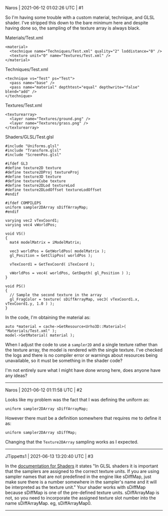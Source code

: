Naros | 2021-06-12 01:02:26 UTC | #1

So I'm having some trouble with a custom material, technique, and GLSL shader.  I've stripped this down to the bare minimum here and despite having done so, the sampling of the texture array is always black.

Materials/Test.xml
```
<material>
  <technique name="Techniques/Test.xml" quality="2" loddistance="0" />
  <texture unit="0" name="Textures/Test.xml" />
</material>
```

Techniques/Test.xml
```
<technique vs="Test" ps="Test">
  <pass name="base" />
  <pass name="material" depthtest="equal" depthwrite="false" blend="add" />
</technique>
```

Textures/Test.xml
```
<texturearray>
  <layer name="Textures/ground.png" />
  <layer name="Textures/grass.png" />
</texturearray>
```

Shaders/GLSL/Test.glsl
```
#include "Uniforms.glsl"
#include "Transform.glsl"
#include "ScreenPos.glsl"

#ifdef GL3
#define texture2D texture
#define texture2DProj textureProj
#define texture3D texture
#define textureCube texture
#define texture2DLod textureLod
#define texture2DLodOffset textureLodOffset
#endif

#ifdef COMPILEPS
uniform sampler2DArray sDiffArrayMap;
#endif

varying vec2 vTexCoord1;
varying vec4 vWorldPos;

void VS()
{
  mat4 modelMatrix = iModelMatrix;

  vec3 worldPos = GetWorldPos( modelMatrix );
  gl_Position = GetClipPos( worldPos );

  vTexCoord1 = GetTexCoord( iTexCoord );   

  vWorldPos = vec4( worldPos, GetDepth( gl_Position ) );
}

void PS()
{
  // Sample the second texture in the array
  gl_FragColor = texture( sDiffArrayMap, vec3( vTexCoord1.x, vTexCoord1.y, 1.0 ) );
}

```
In the code, I'm obtaining the material as:
```
auto *material = cache->GetResource<Urho3D::Material>( "Materials/Test.xml" );
model->SetMaterial( material );
```
When I adjust the code to use a `sampler2D` and a single texture rather than the texture array, the model is rendered with the single texture.  I've checked the logs and there is no compiler error or warnings about resources being unavailable, so it must be something in the shader code?

I'm not entirely sure what I might have done wrong here, does anyone have any ideas?

-------------------------

Naros | 2021-06-12 01:11:58 UTC | #2

Looks like my problem was the fact that I was defining the uniform as:
```
uniform sampler2DArray sDiffArrayMap;
```
However there must be a definition somewhere that requires me to define it as:
```
uniform sampler2DArray sDiffMap;
```
Changing that the `Texture2DArray` sampling works as I expected.

-------------------------

JTippetts1 | 2021-06-13 13:20:40 UTC | #3

In the [documentation for Shaders](https://urho3d.io/documentation/HEAD/_shaders.html) it states "In GLSL shaders it is important that the samplers are assigned to the correct texture units. If you are using sampler names that are not predefined in the engine like sDiffMap, just make sure there is a number somewhere in the sampler's name and it will be interpreted as the texture unit." Your shader works with sDiffMap because sDiffMap is one of the pre-defined texture units. sDiffArrayMap is not, so you need to incorporate the assigned texture slot number into the name sDiffArrayMap. eg, sDiffArrayMap0.

-------------------------

